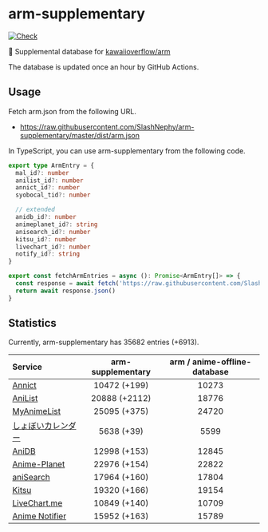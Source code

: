 # arm-supplementary

[![Check](https://github.com/SlashNephy/arm-supplementary/actions/workflows/check-node.yml/badge.svg)](https://github.com/SlashNephy/arm-supplementary/actions/workflows/check-node.yml)

💊 Supplemental database for [kawaiioverflow/arm](https://github.com/kawaiioverflow/arm)

The database is updated once an hour by GitHub Actions.

## Usage

Fetch arm.json from the following URL.

- https://raw.githubusercontent.com/SlashNephy/arm-supplementary/master/dist/arm.json

In TypeScript, you can use arm-supplementary from the following code.

```TypeScript
export type ArmEntry = {
  mal_id?: number
  anilist_id?: number
  annict_id?: number
  syobocal_tid?: number

  // extended
  anidb_id?: number
  animeplanet_id?: string
  anisearch_id?: number
  kitsu_id?: number
  livechart_id?: number
  notify_id?: string
}

export const fetchArmEntries = async (): Promise<ArmEntry[]> => {
  const response = await fetch('https://raw.githubusercontent.com/SlashNephy/arm-supplementary/master/dist/arm.json')
  return await response.json()
}
```

## Statistics

Currently, arm-supplementary has 35682 entries (+6913).

| Service                                     | arm-supplementary | arm / anime-offline-database |
| :------------------------------------------ | :---------------: | :--------------------------: |
| [Annict](https://annict.com)                |   10472 (+199)    |            10273             |
| [AniList](https://anilist.co)               |   20888 (+2112)   |            18776             |
| [MyAnimeList](https://myanimelist.net)      |   25095 (+375)    |            24720             |
| [しょぼいカレンダー](https://cal.syoboi.jp) |    5638 (+39)     |             5599             |
| [AniDB](https://anidb.net)                  |   12998 (+153)    |            12845             |
| [Anime-Planet](https://anime-planet.com)    |   22976 (+154)    |            22822             |
| [aniSearch](https://anisearch.com)          |   17964 (+160)    |            17804             |
| [Kitsu](https://kitsu.io)                   |   19320 (+166)    |            19154             |
| [LiveChart.me](https://livechart.me)        |   10849 (+140)    |            10709             |
| [Anime Notifier](https://notify.moe)        |   15952 (+163)    |            15789             |
